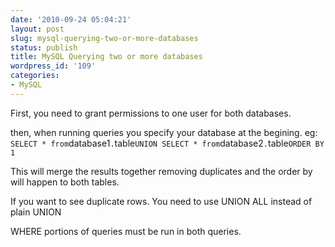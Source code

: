 ```yaml
---
date: '2010-09-24 05:04:21'
layout: post
slug: mysql-querying-two-or-more-databases
status: publish
title: MySQL Querying two or more databases
wordpress_id: '109'
categories:
- MySQL
---
```


First, you need to grant permissions to one user for both databases.

then, when running queries you specify your database at the begining. eg:
`
SELECT * from `database1`.`table`
UNION
SELECT * from `database2`.`table` ORDER BY 1
`

This will merge the results together removing duplicates and the order by will happen to both tables.

If you want to see duplicate rows. You need to use UNION ALL instead of plain UNION

WHERE portions of queries must be run in both queries.
